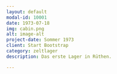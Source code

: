 ```yaml
---
layout: default
modal-id: 10001
date: 1973-07-18
img: cabin.png
alt: image-alt
project-date: Sommer 1973
client: Start Bootstrap
category: zeltlager
description: Das erste Lager in Rüthen.

---
```

